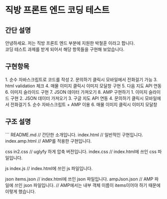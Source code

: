 <h1>직방 프론트 엔드 코딩 테스트</h1>

<h2>간단 설명</h2>
안녕하세요. 저는 직방 프론트 엔드 부분에 지원한 박철훈 이라고 합니다.<br/>
코딩 테스트 과제를 받게 되어서 해당 항목들을 구현해 보았습니다.<br/>

<h2>구현항목</h2>
1. 순수 자바스크립트로 코드를 작성
2. 문의하기 클릭시 모바일에서 전화걸기 가능
3. html validation 체크
4. 매물 이미지 클릭시 이미지 모달창 구현
5. 다음 지도 API 연동
6. 이미지 슬라이드 구현
7. JSON 데이터 가져오기
8. AMP 구현하기
    1. 이미지 슬라이드 구현
    2. JSON 데이터 가져오기
    3. 구글 지도 API 연동
    4. 문의하기 클릭시 모바일에서 전화걸기
    5. 순수 자바스크립트 + AMP 이용
    6. 매물 이미지 클릭시 이미지 모달창

<h2>구조 설명</h2>
```
README.md               // 간단한 소개입니다.
index.html              // 일반적인 구현입니다.
index.amp.html          // AMP를 적용한 구현입니다.

css
    in2.css             // uglyfy 하게 압축 버전입니다.
    index.css           // index.html에 쓰인 css 파일입니다.

js
    index.js            // index.html에 쓰인 js 파일입니다.

json
    items.json          // index.html에 쓰인 json 파일입니다.
    ampJson.json        // AMP 파일에 쓰인 json 파일입니다. 
                        // AMP에서는 내부 객체 이름이 items이어야 하기 때문에 이렇게 했습니다.

```



